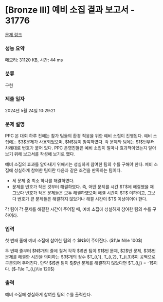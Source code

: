 # [Bronze III] 예비 소집 결과 보고서 - 31776 

[문제 링크](https://www.acmicpc.net/problem/31776) 

### 성능 요약

메모리: 31120 KB, 시간: 44 ms

### 분류

구현

### 제출 일자

2024년 5월 24일 10:29:21

### 문제 설명

<p>PPC 본 대회 하루 전에는 참가 팀들의 환경 적응을 위한 예비 소집이 진행된다. 예비 소집에는 $3$문제가 사용되었으며, $N$팀이 참여하였다. 각 문제와 팀에는 $1$번부터 차례대로 번호가 붙어 있다. PPC 운영진들은 예비 소집이 얼마나 효과적이었는지 알아보기 위해 보고서를 작성해 보기로 했다.</p>

<p>예비 소집의 효과를 알아내기 위해서는 성실하게 참여한 팀의 수를 구해야 한다. 예비 소집에 성실하게 참여한 팀이란 다음과 같은 조건을 만족하는 팀이다.</p>

<ul>
	<li>세 문제 중 최소 하나를 해결하였다.</li>
	<li>문제를 번호가 작은 것부터 해결하였다. 즉, 어떤 문제를 시간 $T$에 해결했을 때 그보다 번호가 작은 문제들은 모두 해결하였으며 해결 시간이 $T$ 이하이고, 그보다 번호가 큰 문제들은 해결하지 않았거나 해결 시간이 $T$ 이상이어야 한다.</li>
</ul>

<p>각 팀이 각 문제를 해결한 시간이 주어질 때, 예비 소집에 성실하게 참여한 팀의 수를 구하여라.</p>

### 입력 

 <p>첫 번째 줄에 예비 소집에 참여한 팀의 수 $N$이 주어진다. ($1\le N\le 100$)</p>

<p>두 번째 줄부터 $N$개의 줄에 걸쳐 각각 $i$번 팀이 $1$번 문제, $2$번 문제, $3$번 문제를 해결한 시간을 의미하는 $3$개의 정수 $T_{i,1}, T_{i,2}, T_{i,3}$이 공백으로 구분되어 주어진다. 만약 $i$번 팀이 $j$번 문제를 해결하지 않았다면 $T_{i,j} = -1$이다. ($-1\le T_{i,j}\le 120$)</p>

### 출력 

 <p>예비 소집에 성실하게 참여한 팀의 수를 출력한다.</p>


